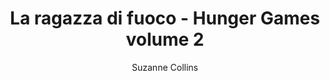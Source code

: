 ---
layout: book-review
title: La ragazza di fuoco - Hunger Games volume 2
author: Suzanne Collins
olid: OL34835244W
started: 2024-03-01
finished: 2024-04-15
stars: 3
status: Finished
---